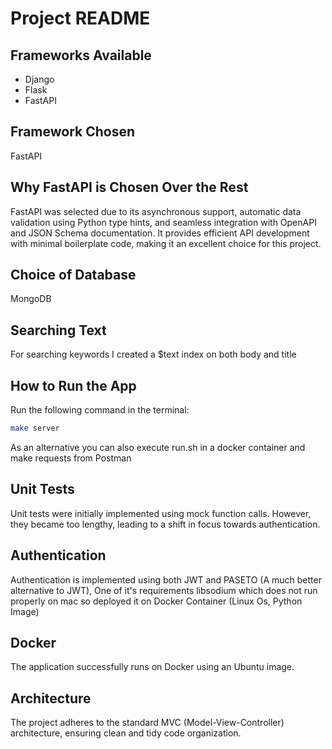 # Project README

## Frameworks Available
- Django
- Flask
- FastAPI

## Framework Chosen
FastAPI

## Why FastAPI is Chosen Over the Rest
FastAPI was selected due to its asynchronous support, automatic data validation using Python type hints, and seamless integration with OpenAPI and JSON Schema documentation. It provides efficient API development with minimal boilerplate code, making it an excellent choice for this project.

## Choice of Database
MongoDB

## Searching Text
For searching keywords I created a $text index on both body and title

## How to Run the App
Run the following command in the terminal:
```bash
make server
```
As an alternative you can also execute run.sh in a docker container and make requests from Postman

## Unit Tests
Unit tests were initially implemented using mock function calls. However, they became too lengthy, leading to a shift in focus towards authentication. 

## Authentication
Authentication is implemented using both JWT and PASETO (A much better alternative to JWT), One of it's requirements libsodium which does not run properly on mac so deployed it on Docker Container (Linux Os, Python Image)

## Docker
The application successfully runs on Docker using an Ubuntu image.

## Architecture
The project adheres to the standard MVC (Model-View-Controller) architecture, ensuring clean and tidy code organization.
